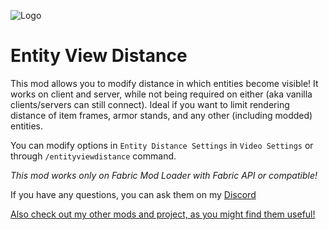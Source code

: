 ![Logo](https://i.imgur.com/9PXWMXQ.png)

# Entity View Distance
This mod allows you to modify distance in which entities become visible!
It works on client and server, while not being required on either (aka vanilla clients/servers can still connect).
Ideal if you want to limit rendering distance of item frames, armor stands, and any other (including modded) entities.

You can modify options in `Entity Distance Settings` in `Video Settings` or through `/entityviewdistance` command.

*This mod works only on Fabric Mod Loader with Fabric API or compatible!*

If you have any questions, you can ask them on my [Discord](https://pb4.eu/discord)

[Also check out my other mods and project, as you might find them useful!](https://pb4.eu)
